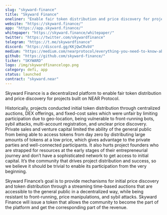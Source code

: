 ```yaml
---
slug: "skyward-finance"
title: "Skyward Finance"
oneliner: "Enable fair token distribution and price discovery for projects built on NEAR Protocol."
website: "https://skyward.finance/"
app: "https://app.skyward.finance/"
whitepaper: "https://skyward.finance/whitepaper/"
twitter: "https://twitter.com/skywardfinance"
telegram: "https://t.me/skywardfinance"
discord: "https://discord.gg/KKjQwCRvbV"
medium: "https://medium.com/nearprotocol/everything-you-need-to-know-about-skyward-finance-before-the-first-token-sale-6e82fe305e1a"
github: "https://github.com/skyward-finance/"
ticker: "SKYWARD"
logo: /img/skywardfinancelogo.png
category: defi, app
status: launched
contract: "skyward.near"
---
```


Skyward Finance is a decentralized platform to enable fair token distribution and price discovery for projects built on NEAR Protocol.

Historically, projects conducted initial token distribution through centralized auctions, DEX offerings, and fixed-cost sales which were unfair by limiting participation due to geo-location, being vulnerable to front-running bots, sybil attacks, multi-account registration, and unclear price discovery. Private sales and venture capital limited the ability of the general public from being able to access tokens from day zero by distributing large amounts of tokens at a low price, which gives advantage to the private parties and well-connected participants. It also hurts project founders who are strapped for resources at the early stages of their entrepreneurial journey and don’t have a sophisticated network to get access to initial capital. It’s the community that drives project distribution and success, so we believe it should be trivial to enable its participation from the very beginning.

Skyward Finance’s goal is to provide mechanisms for initial price discovery and token distribution through a streaming time-based auctions that are accessible to the general public in a decentralized way, while being resistant to front-running, price manipulations, and sybil attacks. Skyward Finance will issue a token that allows the community to become the part of the platform and get the corresponding part of the revenue.
